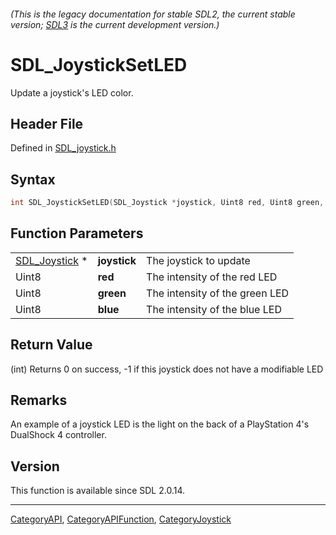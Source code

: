 ###### (This is the legacy documentation for stable SDL2, the current stable version; [SDL3](https://wiki.libsdl.org/SDL3/) is the current development version.)
# SDL_JoystickSetLED

Update a joystick's LED color.

## Header File

Defined in [SDL_joystick.h](https://github.com/libsdl-org/SDL/blob/SDL2/include/SDL_joystick.h)

## Syntax

```c
int SDL_JoystickSetLED(SDL_Joystick *joystick, Uint8 red, Uint8 green, Uint8 blue);
```

## Function Parameters

|                                |              |                                |
| ------------------------------ | ------------ | ------------------------------ |
| [SDL_Joystick](SDL_Joystick) * | **joystick** | The joystick to update         |
| Uint8                          | **red**      | The intensity of the red LED   |
| Uint8                          | **green**    | The intensity of the green LED |
| Uint8                          | **blue**     | The intensity of the blue LED  |

## Return Value

(int) Returns 0 on success, -1 if this joystick does not have a modifiable
LED

## Remarks

An example of a joystick LED is the light on the back of a PlayStation 4's
DualShock 4 controller.

## Version

This function is available since SDL 2.0.14.

----
[CategoryAPI](CategoryAPI), [CategoryAPIFunction](CategoryAPIFunction), [CategoryJoystick](CategoryJoystick)


